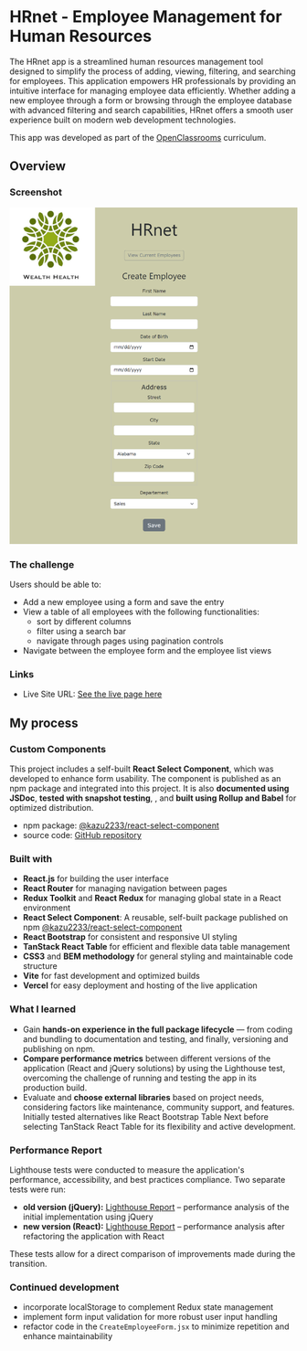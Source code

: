 # HRnet - Employee Management for Human Resources

The HRnet app is a streamlined human resources management tool designed to simplify the process of adding, viewing, filtering, and searching for employees. This application empowers HR professionals by providing an intuitive interface for managing employee data efficiently. Whether adding a new employee through a form or browsing through the employee database with advanced filtering and search capabilities, HRnet offers a smooth user experience built on modern web development technologies.

This app was developed as part of the [OpenClassrooms](https://openclassrooms.com/) curriculum.

## Overview

### Screenshot

![](/assets/screenshot.png)

### The challenge

Users should be able to:

- Add a new employee using a form and save the entry
- View a table of all employees with the following functionalities:
  - sort by different columns
  - filter using a search bar
  - navigate through pages using pagination controls
- Navigate between the employee form and the employee list views

### Links

- Live Site URL: [See the live page here](https://wealth-health-hr-app.vercel.app/)

## My process

### Custom Components

This project includes a self-built **React Select Component**, which was developed to enhance form usability. The component is published as an npm package and integrated into this project. It is also **documented using JSDoc**, **tested with snapshot testing**, , and **built using Rollup and Babel** for optimized distribution.

- npm package: [@kazu2233/react-select-component](https://www.npmjs.com/package/@kazu2233/react-select-component)
- source code: [GitHub repository](https://github.com/Kasia307584/react-select-component)

### Built with

- **React.js** for building the user interface
- **React Router** for managing navigation between pages
- **Redux Toolkit** and **React Redux** for managing global state in a React environment
- **React Select Component**: A reusable, self-built package published on npm [@kazu2233/react-select-component](https://www.npmjs.com/package/@kazu2233/react-select-component)
- **React Bootstrap** for consistent and responsive UI styling
- **TanStack React Table** for efficient and flexible data table management
- **CSS3** and **BEM methodology** for general styling and maintainable code structure
- **Vite** for fast development and optimized builds
- **Vercel** for easy deployment and hosting of the live application

### What I learned

- Gain **hands-on experience in the full package lifecycle** — from coding and bundling to documentation and testing, and finally, versioning and publishing on npm.
- **Compare performance metrics** between different versions of the application (React and jQuery solutions) by using the Lighthouse test, overcoming the challenge of running and testing the app in its production build.
- Evaluate and **choose external libraries** based on project needs, considering factors like maintenance, community support, and features. Initially tested alternatives like React Bootstrap Table Next before selecting TanStack React Table for its flexibility and active development.

### Performance Report

Lighthouse tests were conducted to measure the application's performance, accessibility, and best practices compliance. Two separate tests were run:

- **old version (jQuery):** [Lighthouse Report](./reports/lighthouse-report-jquery.pdf) – performance analysis of the initial implementation using jQuery
- **new version (React):** [Lighthouse Report](./reports/lighthouse-report-react.pdf) – performance analysis after refactoring the application with React

These tests allow for a direct comparison of improvements made during the transition.

### Continued development

- incorporate localStorage to complement Redux state management
- implement form input validation for more robust user input handling
- refactor code in the `CreateEmployeeForm.jsx` to minimize repetition and enhance maintainability
